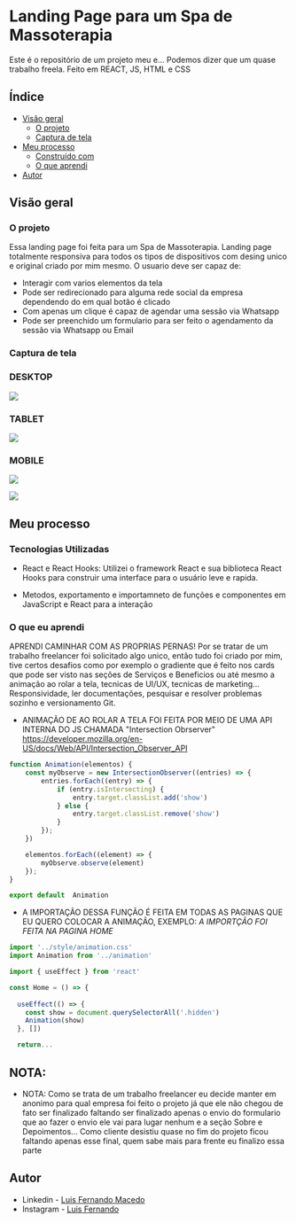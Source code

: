 # Landing Page para um Spa de Massoterapia

Este é o repositório de um projeto meu e... Podemos dizer que um quase trabalho freela. Feito em REACT, JS, HTML e CSS

## Índice

- [Visão geral](#visão-geral)
   - [O projeto](#o-projeto)
   - [Captura de tela](#captura-de-tela)
- [Meu processo](#meu-processo)
   - [Construído com](#construído-com)
   - [O que aprendi](#o-que-aprendi)
- [Autor](#autor)

## Visão geral

### O projeto

Essa landing page foi feita para um Spa de Massoterapia. Landing page totalmente responsiva para todos os tipos de dispositivos com desing unico e original criado por mim mesmo.
O usuario deve ser capaz de: 
- Interagir com varios elementos da tela
- Pode ser redirecionado para alguma rede social da empresa dependendo do em qual botão é clicado 
- Com apenas um clique é capaz de agendar uma sessão via Whatsapp
- Pode ser preenchido um formulario para ser feito o agendamento da sessão via Whatsapp ou Email

### Captura de tela

### DESKTOP
![](./public/images/laptop.png)

### TABLET
![](./public/images/tablet.png)

### MOBILE
![](./public/images/mobile1.png)

![](./public/images/mobile2.png)

## Meu processo

### Tecnologias Utilizadas

- React e React Hooks: Utilizei o framework React e sua biblioteca React Hooks para construir uma interface para o usuário leve e rapida.

- Metodos, exportamento e importamneto de funções e componentes em JavaScript e React para a interação


### O que eu aprendi

APRENDI CAMINHAR COM AS PROPRIAS PERNAS! Por se tratar de um trabalho freelancer foi solicitado algo unico, então tudo foi criado por mim, tive certos desafios como por exemplo o gradiente que é feito nos cards que pode ser visto nas seções de Serviços e Beneficios ou até mesmo a animação ao rolar a tela, tecnicas de UI/UX, tecnicas de marketing... Responsividade, ler documentações, pesquisar e resolver problemas sozinho e versionamento Git.

- ANIMAÇÃO DE AO ROLAR A TELA FOI FEITA POR MEIO DE UMA API INTERNA DO JS CHAMADA "Intersection Obrserver"
https://developer.mozilla.org/en-US/docs/Web/API/Intersection_Observer_API

```js
function Animation(elementos) {
    const myObserve = new IntersectionObserver((entries) => {
        entries.forEach((entry) => {
            if (entry.isIntersecting) {
                entry.target.classList.add('show')
            } else {
                entry.target.classList.remove('show')
            }
        });
    })

    elementos.forEach((element) => {
        myObserve.observe(element)
    });
}

export default  Animation  
```
- A IMPORTAÇÃO DESSA FUNÇÃO É FEITA EM TODAS AS PAGINAS QUE EU QUERO COLOCAR A ANIMAÇÃO, EXEMPLO: *A IMPORTÇÃO FOI FEITA NA PAGINA HOME*

```jsx
import '../style/animation.css'
import Animation from '../animation'

import { useEffect } from 'react'

const Home = () => {
    
  useEffect(() => {
    const show = document.querySelectorAll('.hidden')
    Animation(show)
  }, [])

  return...
```

## NOTA:

- NOTA: Como se trata de um trabalho freelancer eu decide manter em anonimo para qual empresa foi feito o projeto já que ele não chegou de fato ser finalizado faltando ser finalizado apenas o envio do formulario que ao fazer o envio ele vai para lugar nenhum e a seção Sobre e Depoimentos... Como cliente desistiu quase no fim do projeto ficou faltando apenas esse final, quem sabe mais para frente eu finalizo essa parte

## Autor

- Linkedin - [Luis Fernando Macedo](https://www.linkedin.com/in/luis-fernando-macedo-7791ba219)
- Instagram - [Luis Fernando](https://www.instagram.com/luis._.fernand0_)